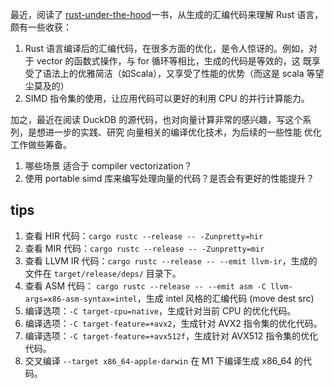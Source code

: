 最近，阅读了 [rust-under-the-hood](https://github.com/eventhelix/ruth)一书，从生成的汇编代码来理解 Rust 语言，颇有一些收获：
1. Rust 语言编译后的汇编代码，在很多方面的优化，是令人惊讶的。例如，对于 vector 的函数式操作，与 for 循环等相比，生成的代码是等效的，这
   既享受了语法上的优雅简洁（如Scala），又享受了性能的优势（而这是 scala 等望尘莫及的）
2. SIMD 指令集的使用，让应用代码可以更好的利用 CPU 的并行计算能力。

加之，最近在阅读 DuckDB 的源代码，也对向量计算非常的感兴趣，写这个系列，是想进一步的实践、研究 向量相关的编译优化技术，为后续的一些性能
优化工作做些筹备。

1. 哪些场景 适合于 compiler vectorization？
2. 使用 portable simd 库来编写处理向量的代码？是否会有更好的性能提升？

## tips
1. 查看 HIR 代码：`cargo rustc --release -- -Zunpretty=hir`
2. 查看 MIR 代码：`cargo rustc --release -- -Zunpretty=mir`
3. 查看 LLVM IR 代码：`cargo rustc --release -- --emit llvm-ir`，生成的文件在 `target/release/deps/` 目录下。
4. 查看 ASM 代码： `cargo rustc --release -- --emit asm -C llvm-args=x86-asm-syntax=intel`，生成 intel 风格的汇编代码 (move dest src)
5. 编译选项：`-C target-cpu=native`，生成针对当前 CPU 的优化代码。
6. 编译选项：`-C target-feature=+avx2`，生成针对 AVX2 指令集的优化代码。
7. 编译选项：`-C target-feature=+avx512f`，生成针对 AVX512 指令集的优化代码。
8. 交叉编译 `--target x86_64-apple-darwin` 在 M1 下编译生成 x86_64 的代码。
